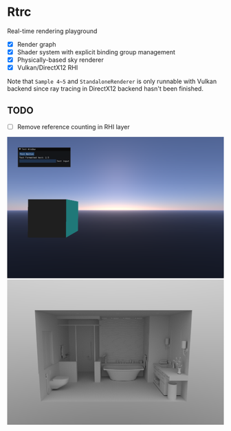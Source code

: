 # Rtrc

Real-time rendering playground

- [x] Render graph
- [x] Shader system with explicit binding group management
- [x] Physically-based sky renderer
- [x] Vulkan/DirectX12 RHI

Note that `Sample 4~5` and `StandaloneRenderer` is only runnable with Vulkan backend since ray tracing in DirectX12 backend hasn't been finished.

## TODO

- [ ] Remove reference counting in RHI layer

![](./Gallery/00.png)
![](./Gallery/01.png)
